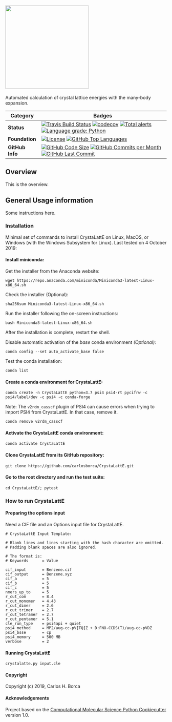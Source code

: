 # <img align="center" src="https://github.com/carlosborca/CrystaLattE/blob/master/media/logo/Logo.png" height=260>

Automated calculation of crystal lattice energies with the many-body expansion.

| Category | Badges |
|-------------|-------------|
| **Status** | [![Travis Build Status](https://travis-ci.com/carlosborca/CrystaLattE.svg?branch=master)](https://travis-ci.org/carlosborca/CrystaLattE) [![codecov](https://codecov.io/gh/carlosborca/CrystaLattE/branch/master/graph/badge.svg)](https://codecov.io/gh/carlosborca/CrystaLattE/branch/master) [![Total alerts](https://img.shields.io/lgtm/alerts/g/carlosborca/CrystaLattE.svg?logo=lgtm&logoWidth=18)](https://lgtm.com/projects/g/carlosborca/CrystaLattE/alerts/) [![Language grade: Python](https://img.shields.io/lgtm/grade/python/g/carlosborca/CrystaLattE.svg?logo=lgtm&logoWidth=18)](https://lgtm.com/projects/g/carlosborca/CrystaLattE/context:python) |
| **Foundation** | [![License](https://img.shields.io/github/license/carlosborca/CrystaLattE.svg)](https://opensource.org/licenses/LGPL-3.0) [![GitHub Top Languages](https://img.shields.io/github/languages/top/carlosborca/CrystaLattE)](https://github.com/carlosborca/CrystaLattE/) |
| **GitHub Info** | [![GitHub Code Size](https://img.shields.io/github/languages/code-size/carlosborca/CrystaLattE)](https://github.com/carlosborca/CrystaLattE/) [![GitHub Commits per Month](https://img.shields.io/github/commit-activity/m/carlosborca/CrystaLattE)](https://github.com/carlosborca/CrystaLattE/) [![GitHub Last Commit](https://img.shields.io/github/last-commit/carlosborca/CrystaLattE)](https://github.com/carlosborca/CrystaLattE/) |

## Overview

This is the overview.

## General Usage information

Some instructions here.

### Installation

Minimal set of commands to install CrystaLattE on Linux, MacOS, or Windows (with the Windows Subsystem for Linux). Last tested on 4 October 2019:

#### Install miniconda:

Get the installer from the Anaconda website:

```
wget https://repo.anaconda.com/miniconda/Miniconda3-latest-Linux-x86_64.sh
```

Check the installer (Optional):

```
sha256sum Miniconda3-latest-Linux-x86_64.sh
```

Run the installer following the on-screen instructions:

```
bash Miniconda3-latest-Linux-x86_64.sh
```

After the installation is complete, restart the shell.

Disable automatic activation of the _base_ conda environment _(Optional)_:

```
conda config --set auto_activate_base false
```

Test the conda installation:

```
conda list
```

#### Create a conda environment for CrystaLattE:

```
conda create -n CrystaLattE python=3.7 psi4 psi4-rt pycifrw -c psi4/label/dev -c psi4 -c conda-forge
```

Note: The `v2rdm_casscf` plugin of PSI4 can cause errors when trying to import PSI4 from CrystaLattE. In that case, remove it.

```
conda remove v2rdm_casscf
```

#### Activate the CrystaLattE conda environment:

```
conda activate CrystaLattE
```

#### Clone CrystaLattE from its GitHub repository:

```
git clone https://github.com/carlosborca/CrystaLattE.git
```

#### Go to the root directory and run the test suite:

```
cd CrystaLattE/; pytest
```

### How to run CrystaLattE

#### Preparing the options input

Need a CIF file and an Options input file for CrystaLattE.

```
# CrystaLattE Input Template:

# Blank lines and lines starting with the hash character are omitted.
# Padding blank spaces are also ignored.

# The format is:
# Keywords      = Value

cif_input       = Benzene.cif
cif_output      = Benzene.xyz
cif_a           = 5
cif_b           = 5
cif_c           = 5
nmers_up_to     = 5
r_cut_com       = 8.4
r_cut_monomer   = 4.43
r_cut_dimer     = 2.6
r_cut_trimer    = 2.7
r_cut_tetramer  = 2.7
r_cut_pentamer  = 5.1
cle_run_type    = psi4api + quiet
psi4_method     = MP2/aug-cc-pV[TQ]Z + D:FNO-CCDS(T)/aug-cc-pVDZ
psi4_bsse       = cp
psi4_memory     = 500 MB
verbose         = 2
```

#### Running CrystaLattE

```
crystalatte.py input.cle
```

#### Copyright

Copyright (c) 2019, Carlos H. Borca


#### Acknowledgements
 
Project based on the 
[Computational Molecular Science Python Cookiecutter](https://github.com/molssi/cookiecutter-cms) version 1.0.
